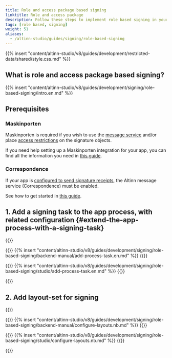 ```yaml
---
title: Role and access package based signing
linktitle: Role and access package
description: Follow these steps to implement role based signing in your service.
tags: [role based, signing]
weight: 51
aliases:
  - /altinn-studio/guides/signing/role-based-signing
---
```


{{% insert "content/altinn-studio/v8/guides/development/restricted-data/shared/style.css.md" %}}

## What is role and access package based signing?

{{% insert "content/altinn-studio/v8/guides/development/signing/role-based-signing/intro.en.md" %}}

## Prerequisites

### Maskinporten
Maskinporten is required if you wish to use the [message service](#correspondence) and/or place [access restrictions](/en/altinn-studio/v8/guides/development/restricted-data/) on the signature objects.

If you need help setting up a Maskinporten integration for your app, you can find all the information you need in [this guide](/en/altinn-studio/v8/guides/integration/maskinporten/).

### Correspondence
If your app is [configured to send signature receipts](#extend-the-app-process-with-a-signing-task), the Altinn message service (Correspondence) must be enabled.

See how to get started in [this guide](/en/correspondence/getting-started/).

## 1. Add a signing task to the app process, with related configuration {#extend-the-app-process-with-a-signing-task}

{{<content-version-selector classes="border-box">}}

{{<content-version-container version-label="Manual setup">}}
{{% insert "content/altinn-studio/v8/guides/development/signing/role-based-signing/backend-manual/add-process-task.en.md" %}}
{{</content-version-container>}}

{{<content-version-container version-label="Altinn Studio Designer">}}
{{% insert "content/altinn-studio/v8/guides/development/signing/role-based-signing/studio/add-process-task.en.md" %}}
{{</content-version-container>}}

{{</content-version-selector>}}

## 2. Add layout-set for signing

{{<content-version-selector classes="border-box">}}

{{<content-version-container version-label="Manual setup">}}
{{% insert "content/altinn-studio/v8/guides/development/signing/role-based-signing/backend-manual/configure-layouts.nb.md" %}}
{{</content-version-container>}}

{{<content-version-container version-label="Altinn Studio Designer">}}
{{% insert "content/altinn-studio/v8/guides/development/signing/role-based-signing/studio/configure-layouts.nb.md" %}}
{{</content-version-container>}}

{{</content-version-selector>}}
